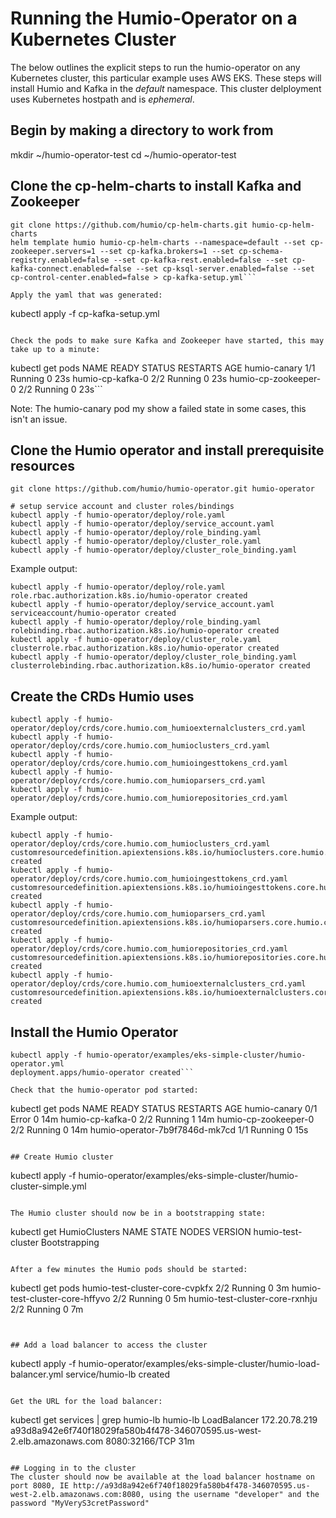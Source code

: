 # Running the Humio-Operator on a Kubernetes Cluster

The below outlines the explicit steps to run the humio-operator on any Kubernetes cluster, this particular example uses AWS EKS. These steps will install Humio and Kafka in the *default* namespace. This cluster delployment uses Kubernetes hostpath and is *ephemeral*. 

## Begin by making a directory to work from
mkdir ~/humio-operator-test
cd ~/humio-operator-test

## Clone the cp-helm-charts to install Kafka and Zookeeper
```
git clone https://github.com/humio/cp-helm-charts.git humio-cp-helm-charts
helm template humio humio-cp-helm-charts --namespace=default --set cp-zookeeper.servers=1 --set cp-kafka.brokers=1 --set cp-schema-registry.enabled=false --set cp-kafka-rest.enabled=false --set cp-kafka-connect.enabled=false --set cp-ksql-server.enabled=false --set cp-control-center.enabled=false > cp-kafka-setup.yml```

Apply the yaml that was generated:
```
kubectl apply -f cp-kafka-setup.yml 
```

Check the pods to make sure Kafka and Zookeeper have started, this may take up to a minute:
```
kubectl get pods
NAME                   READY   STATUS    RESTARTS   AGE
humio-canary           1/1     Running   0          23s
humio-cp-kafka-0       2/2     Running   0          23s
humio-cp-zookeeper-0   2/2     Running   0          23s```

Note: The humio-canary pod my show a failed state in some cases, this isn't an issue.

## Clone the Humio operator and install prerequisite resources
```
git clone https://github.com/humio/humio-operator.git humio-operator

# setup service account and cluster roles/bindings
kubectl apply -f humio-operator/deploy/role.yaml
kubectl apply -f humio-operator/deploy/service_account.yaml
kubectl apply -f humio-operator/deploy/role_binding.yaml
kubectl apply -f humio-operator/deploy/cluster_role.yaml
kubectl apply -f humio-operator/deploy/cluster_role_binding.yaml
```

Example output:
```
kubectl apply -f humio-operator/deploy/role.yaml
role.rbac.authorization.k8s.io/humio-operator created
kubectl apply -f humio-operator/deploy/service_account.yaml
serviceaccount/humio-operator created
kubectl apply -f humio-operator/deploy/role_binding.yaml
rolebinding.rbac.authorization.k8s.io/humio-operator created
kubectl apply -f humio-operator/deploy/cluster_role.yaml
clusterrole.rbac.authorization.k8s.io/humio-operator created
kubectl apply -f humio-operator/deploy/cluster_role_binding.yaml
clusterrolebinding.rbac.authorization.k8s.io/humio-operator created
```

## Create the CRDs Humio uses
```
kubectl apply -f humio-operator/deploy/crds/core.humio.com_humioexternalclusters_crd.yaml
kubectl apply -f humio-operator/deploy/crds/core.humio.com_humioclusters_crd.yaml
kubectl apply -f humio-operator/deploy/crds/core.humio.com_humioingesttokens_crd.yaml
kubectl apply -f humio-operator/deploy/crds/core.humio.com_humioparsers_crd.yaml
kubectl apply -f humio-operator/deploy/crds/core.humio.com_humiorepositories_crd.yaml
```

Example output:
```
kubectl apply -f humio-operator/deploy/crds/core.humio.com_humioclusters_crd.yaml
customresourcedefinition.apiextensions.k8s.io/humioclusters.core.humio.com created
kubectl apply -f humio-operator/deploy/crds/core.humio.com_humioingesttokens_crd.yaml
customresourcedefinition.apiextensions.k8s.io/humioingesttokens.core.humio.com created
kubectl apply -f humio-operator/deploy/crds/core.humio.com_humioparsers_crd.yaml
customresourcedefinition.apiextensions.k8s.io/humioparsers.core.humio.com created
kubectl apply -f humio-operator/deploy/crds/core.humio.com_humiorepositories_crd.yaml
customresourcedefinition.apiextensions.k8s.io/humiorepositories.core.humio.com created
kubectl apply -f humio-operator/deploy/crds/core.humio.com_humioexternalclusters_crd.yaml
customresourcedefinition.apiextensions.k8s.io/humioexternalclusters.core.humio.com created
```

## Install the Humio Operator
```
kubectl apply -f humio-operator/examples/eks-simple-cluster/humio-operator.yml
deployment.apps/humio-operator created```

Check that the humio-operator pod started:
```
kubectl get pods 
NAME                             READY   STATUS    RESTARTS   AGE
humio-canary                     0/1     Error     0          14m
humio-cp-kafka-0                 2/2     Running   1          14m
humio-cp-zookeeper-0             2/2     Running   0          14m
humio-operator-7b9f7846d-mk7cd   1/1     Running   0          15s
```

## Create Humio cluster
```
kubectl apply -f humio-operator/examples/eks-simple-cluster/humio-cluster-simple.yml 
```

The Humio cluster should now be in a bootstrapping state:
```
kubectl get HumioClusters
NAME                 STATE           NODES   VERSION
humio-test-cluster   Bootstrapping           
```

After a few minutes the Humio pods should be started:
```
kubectl get pods 
humio-test-cluster-core-cvpkfx   2/2     Running   0          3m
humio-test-cluster-core-hffyvo   2/2     Running   0          5m
humio-test-cluster-core-rxnhju   2/2     Running   0          7m
```


## Add a load balancer to access the cluster
```
 kubectl apply -f humio-operator/examples/eks-simple-cluster/humio-load-balancer.yml 
service/humio-lb created
```

Get the URL for the load balancer:
```
kubectl get services | grep humio-lb
humio-lb                      LoadBalancer   172.20.78.219   a93d8a942e6f740f18029fa580b4f478-346070595.us-west-2.elb.amazonaws.com   8080:32166/TCP      31m
```

## Logging in to the cluster
The cluster should now be available at the load balancer hostname on port 8080, IE http://a93d8a942e6f740f18029fa580b4f478-346070595.us-west-2.elb.amazonaws.com:8080, using the username "developer" and the password "MyVeryS3cretPassword"
